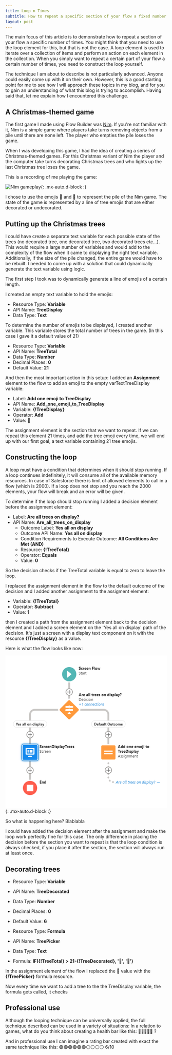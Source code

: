 ```yaml
---
title: Loop n Times
subtitle: How to repeat a specific section of your flow a fixed number of times
layout: post
---
```


The main focus of this article is to demonstrate how to repeat a section of your flow a specific number of times. You might think that you need to use the loop element for this, but that is not the case. A loop element is used to iterate over a collection of items and perform an action on each element in the collection. When you simply want to repeat a certain part of your flow a certain number of times, you need to construct the loop yourself.

The technique I am about to describe is not particularly advanced. Anyone could easily come up with it on their own. However, this is a good starting point for me to see how I will approach these topics in my blog, and for you to gain an understanding of what this blog is trying to accomplish. Having said that, let me explain how I encountered this challenge.

## A Christmas-themed game

The first game I made using Flow Builder was [Nim](https://en.wikipedia.org/wiki/Nim). If you're not familiar with it, Nim is a simple game where players take turns removing objects from a pile until there are none left. The player who empties the pile loses the game.

When I was developing this game, I had the idea of creating a series of Christmas-themed games. For this Christmas variant of Nim the player and the computer take turns decorating Christmas trees and who lights up the last Christmas tree loses the game.

This is a recording of me playing the game:

![Nim gameplay](/assets/img/nimgameplay.gif){: .mx-auto.d-block :}

I chose to use the emojis 🎄 and 🌲 to represent the pile of the Nim game. The state of the game is represented by a line of tree emojis that are either decorated or undecorated.

## Putting up the Christmas trees

I could have create a separate text variable for each possible state of the trees (no decorated tree, one decorated tree, two decorated trees etc...). This would require a large number of variables and would add to the complexity of the flow when it came to displaying the right text variable. Additionally, if the size of the pile changed, the entire game would have to be rebuilt. I needed to come up with a solution that could dynamically generate the text variable using logic.

The first step I took was to dynamically generate a line of emojis of a certain length.

I created an empty text variable to hold the emojis:

- Resource Type: **Variable**
- API Name: **TreeDisplay**
- Data Type: **Text**
  
To determine the number of emojis to be displayed, I created another variable. This variable stores the total number of trees in the game. (In this case I gave it a default value of 21)

- Resource Type: **Variable**
- API Name: **TreeTotal**
- Data Type: **Number**
- Decimal Places: **0**
- Default Value: **21**

And then the most important action in this setup: I added an **Assignment** element to the flow to add an emoji to the empty varTextTreeDisplay variable:
- Label: **Add one emoji to TreeDisplay**
- API Name: **Add_one_emoji_to_TreeDisplay**
- Variable: **{!TreeDisplay}**
- Operator: **Add**
- Value: **🌲**

The assignment element is the section that we want to repeat. If we can repeat this element 21 times, and add the tree emoji every time, we will end up with our first goal, a text variable containing 21 tree emojis.

## Constructing the loop

A loop must have a condition that determines when it should stop running. If a loop continues indefinitely, it will consume all of the available memory resources. In case of Salesforce there is limit of allowed elements to call in a flow (which is 2000). If a loop does not stop and you reach the 2000 elements, your flow will break and an error will be given. 

To determine if the loop should stop running I added a decision element before the assignment element:
- Label: **Are all trees on display?**
- API Name: **Are_all_trees_on_display**
  - Outcome Label: **Yes all on display**
  - Outcome API Name: **Yes all on display**
  - Condition Requirements to Execute Outcome: **All Conditions Are Met (AND)**
  - Resource: **{!TreeTotal}**
  - Operator: **Equals**
  - Value: **0**

So the decision checks if the TreeTotal variable is equal to zero to leave the loop.

I replaced the assignment element in the flow to the default outcome of the decision and I added another assignment to the assigment element:

- Variable: **{!TreeTotal}**
- Operator: **Subtract**
- Value: **1**

then I created a path from the assignment element back to the decision element and I added a screen element on the 'Yes all on display' path of the decision. It's just a screen with a display text component on it with the resource **{!TreeDisplay}** as a value.

Here is what the flow looks like now:

![Flow State 21 trees](/assets/img/flowstate21trees.png){: .mx-auto.d-block :}

So what is happening here?
Blablabla

I could have added the decision element after the assignment and make the loop work perfectly fine for this case. The only difference in placing the decision before the section you want to repeat is that the loop condition is always checked, if you place it after the section, the section will always run at least once.

## Decorating trees

- Resource Type: **Variable**
- API Name: **TreeDecorated**
- Data Type: **Number**
- Decimal Places: **0**
- Default Value: **6**

- Resource Type: **Formula**
- API Name: **TreePicker**
- Data Type: **Text**
- Formula: **IF({!TreeTotal} > 21-{!TreeDecorated}, '🎄', '🌲')**

In the assignment element of the flow I replaced the 🌲 value with the **{!TreePicker}** formula resource.

Now every time we want to add a tree to the the TreeDisplay variable, the formula gets called, it checks 




## Professional use

Although the looping technique can be universally applied, the full technique described can be used in a variety of situations:
In a relation to games, what do you think about creating a health bar like this: 🧡🧡🧡🤍🤍 ?

And in professional use I can imagine a rating bar created with exact the same technique like this: 🟢🟢🟢🟢🟢🟢⚪⚪⚪⚪ 6/10

